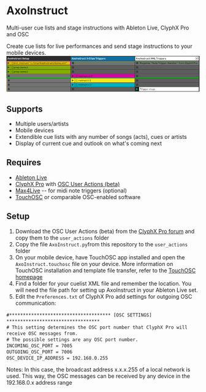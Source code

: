 # AxoInstruct
Multi-user cue lists and stage instructions with Ableton Live, ClyphX Pro and OSC

Create cue lists for live performances and send stage instructions to your mobile devices.
![](images/AxoInstructOverview_01.png)

## Supports
* Multiple users/artists
* Mobile devices
* Extendible cue lists with any number of songs (acts), cues or artists
* Display of current cue and outlook on what's coming next

## Requires
* [Ableton Live](https://www.ableton.com/en/live/)
* [ClyphX Pro](https://isotonikstudios.com/product/clyphx-pro/) with [OSC User Actions (beta)](http://forum.nativekontrol.com/thread/3620/beta-osc-output-clyphx-pro)
* [Max4Live](https://www.ableton.com/en/live/max-for-live/) -- for midi note triggers (optional)
* [TouchOSC](https://hexler.net/products/touchosc) or comparable OSC-enabled software

## Setup
1. Download the OSC User Actions (beta) from the [ClyphX Pro forum](http://forum.nativekontrol.com/thread/3620/beta-osc-output-clyphx-pro) and copy them to the `user_actions` folder
2. Copy the file `AxoInstruct.py`from this repository to the `user_actions` folder
3. On your mobile device, have TouchOSC app installed and open the `AxoInstruct.touchosc` file on your device. More information on TouchOSC installation and template file transfer, refer to the [TouchOSC homepage](https://hexler.net/products/touchosc)
4. Find a folder for your cuelist XML file and remember the location. You will need the file path for setting up AxoInstruct in your Ableton Live set.
5. Edit the `Preferences.txt` of ClyphX Pro add settings for outgoing OSC communication:
```
#************************************* [OSC SETTINGS] **********************************
# This setting determines the OSC port number that ClyphX Pro will receive OSC messages from.
# The possible settings are any OSC port number.
INCOMING_OSC_PORT = 7005
OUTGOING_OSC_PORT = 7006
OSC_DEVICE_IP_ADDRESS = 192.168.0.255
```
Notes:
In this case, the broadcast address x.x.x.255 of a local network is used. This way, the OSC messages can be received by any device in the 192.168.0.x address range
